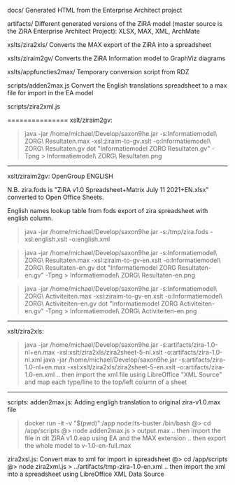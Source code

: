 
docs/ Generated HTML from the Enterprise Architect project

artifacts/ Different generated versions of the ZiRA model (master source is the ZiRA Enterprise Architect Project): XLSX, MAX, XML, ArchMate

xslts/zira2xls/ Converts the MAX export of the ZiRA into a spreadsheet

xslts/ziraim2gv/ Converts the ZiRA Information model to GraphViz diagrams

xslts/appfuncties2max/ Temporary conversion script from RDZ

scripts/adden2max.js Convert the English translations spreadsheet to a max file for import in the EA model 

scripts/zira2xml.js

===============
xslt/ziraim2gv:

> java -jar /home/michael/Develop/saxon9he.jar -s:Informatiemodel\ ZORG\ Resultaten.max -xsl:ziraim-to-gv.xslt -o:Informatiemodel\ ZORG\ Resultaten.gv
> dot "Informatiemodel ZORG Resultaten.gv" -Tpng > Informatiemodel\ ZORG\ Resultaten.png

----------------
xslt/ziraim2gv: OpenGroup ENGLISH

N.B. zira.fods is "ZiRA v1.0 Spreadsheet+Matrix July 11 2021+EN.xlsx" converted to Open Office Sheets.

English names lookup table from fods export of zira spreadsheet with english column.
> java -jar /home/michael/Develop/saxon9he.jar -s:/tmp/zira.fods -xsl:english.xslt -o:english.xml 

> java -jar /home/michael/Develop/saxon9he.jar -s:Informatiemodel\ ZORG\ Resultaten.max -xsl:ziraim-to-gv-en.xslt -o:Informatiemodel\ ZORG\ Resultaten-en.gv
> dot "Informatiemodel ZORG Resultaten-en.gv" -Tpng > Informatiemodel\ ZORG\ Resultaten-en.png

> java -jar /home/michael/Develop/saxon9he.jar -s:Informatiemodel\ ZORG\ Activiteiten.max -xsl:ziraim-to-gv-en.xslt -o:Informatiemodel\ ZORG\ Activiteiten-en.gv
> dot "Informatiemodel ZORG Activiteiten-en.gv" -Tpng > Informatiemodel\ ZORG\ Activiteiten-en.png
-----------------
xslt/zira2xls:

> java -jar /home/michael/Develop/saxon9he.jar -s:artifacts/zira-1.0-nl+en.max -xsl:xslt/zira2xls/zira2sheet-5-nl.xslt -o:artifacts/zira-1.0-nl.xml
> java -jar /home/michael/Develop/saxon9he.jar -s:artifacts/zira-1.0-nl+en.max -xsl:xslt/zira2xls/zira2sheet-5-en.xslt -o:artifacts/zira-1.0-en.xml
.. then import the xml file using LibreOffice "XML Source" and map each type/line to the top/left column of a sheet  

-----------------
scripts:
adden2max.js: Adding engligh translation to original zira-v1.0.max file

> docker run -it -v "$(pwd)":/app node:lts-buster /bin/bash
@> cd /app/scripts
@> node adden2max.js > output.max
.. then import the file in dit ZiRA v1.0.eap using EA and the MAX extension
.. then export the whole model to v-1.0-en-full.max

zira2xsl.js: Convert max to xml for import in spreadsheet
@> cd /app/scripts
@> node zira2xml.js > ../artifacts/tmp-zira-1.0-en.xml
.. then import the xml into a spreadsheet using LibreOffice XML Data Source
